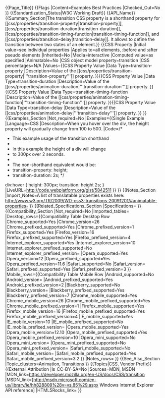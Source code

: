 {{Page_Title}}
{{Flags
|Content=Examples Best Practices
|Checked_Out=No
}}
{{Standardization_Status|W3C Working Draft}}
{{API_Name}}
{{Summary_Section|The transition CSS property is a shorthand property for [[css/properties/transition-property|transition-property]], [[css/properties/transition-duration|transition-duration]], [[css/properties/transition-timing-function|transition-timing-function]], and [[css/properties/transition-delay|transition-delay]]. It allows to define the transition between two states of an element.}}
{{CSS Property
|Initial value=see individual properties
|Applies to=all elements, :before and :after pseudo elements
|Inherited=No
|Media=interactive
|Computed value=as specified
|Animatable=No
|CSS object model property=transition
|CSS percentages=N/A
|Values={{CSS Property Value
|Data Type=transition-property
|Description=Value of the [[css/properties/transition-property|'''transition-property''']] property.
}}{{CSS Property Value
|Data Type=transition-duration
|Description=Value of the [[css/properties/animation-duration|'''transition-duration''']] property.
}}{{CSS Property Value
|Data Type=transition-timing-function
|Description=Value of the [[css/properties/animation-timing-function|'''transition-timing-function''']] property.
}}{{CSS Property Value
|Data Type=transition-delay
|Description=Value of the [[css/properties/animation-delay|'''transition-delay''']] property.
}}
}}
{{Examples_Section
|Not_required=No
|Examples={{Single Example
|Language=CSS
|Description=When you hover over the div, the height property will gradually change from 100 to 500.
|Code=/*
 * This example usage of the transition shorthand
 * 
 * In this example the height of a div will change 
 * to 300px over 2 seconds. 
 * 
 * The non-shorthand equivalent would be:
 * transition-property: height;
 * transition-duration: 2s; 
 */

div:hover {
  height: 300px;
  transition: height 2s;
}
|LiveURL=http://code.webplatform.org/gist/5842511
}}
}}
{{Notes_Section
|Import_Notes=A list of translatable properties exists here: http://www.w3.org/TR/2009/WD-css3-transitions-20091201/#animatable-properties-
}}
{{Related_Specifications_Section
|Specifications=
}}
{{Compatibility_Section
|Not_required=No
|Imported_tables=
|Desktop_rows={{Compatibility Table Desktop Row
|Chrome_supported=Yes
|Chrome_version=26
|Chrome_prefixed_supported=Yes
|Chrome_prefixed_version=1
|Firefox_supported=Yes
|Firefox_version=16
|Firefox_prefixed_supported=Yes
|Firefox_prefixed_version=4
|Internet_explorer_supported=Yes
|Internet_explorer_version=10
|Internet_explorer_prefixed_supported=No
|Internet_explorer_prefixed_version=
|Opera_supported=Yes
|Opera_version=12
|Opera_prefixed_supported=Yes
|Opera_prefixed_version=11.6
|Safari_supported=No
|Safari_version=
|Safari_prefixed_supported=Yes
|Safari_prefixed_version=3
}}
|Mobile_rows={{Compatibility Table Mobile Row
|Android_supported=No
|Android_version=
|Android_prefixed_supported=Yes
|Android_prefixed_version=2
|Blackberry_supported=No
|Blackberry_version=
|Blackberry_prefixed_supported=Yes
|Blackberry_prefixed_version=7
|Chrome_mobile_supported=Yes
|Chrome_mobile_version=26
|Chrome_mobile_prefixed_supported=Yes
|Chrome_mobile_prefixed_version=1
|Firefox_mobile_supported=Yes
|Firefox_mobile_version=16
|Firefox_mobile_prefixed_supported=Yes
|Firefox_mobile_prefixed_version=4
|IE_mobile_supported=Yes
|IE_mobile_version=10
|IE_mobile_prefixed_supported=No
|IE_mobile_prefixed_version=
|Opera_mobile_supported=Yes
|Opera_mobile_version=12.10
|Opera_mobile_prefixed_supported=Yes
|Opera_mobile_prefixed_version=10
|Opera_mini_supported=No
|Opera_mini_version=
|Opera_mini_prefixed_supported=No
|Opera_mini_prefixed_version=
|Safari_mobile_supported=No
|Safari_mobile_version=
|Safari_mobile_prefixed_supported=Yes
|Safari_mobile_prefixed_version=3.2
}}
|Notes_rows=
}}
{{See_Also_Section
|Topic_clusters=Animation, Transitions
}}
{{Topics|CSS, Vendor Prefix}}
{{External_Attribution
|Is_CC-BY-SA=No
|Sources=MDN, MSDN
|MDN_link=https://developer.mozilla.org/en-US/docs/CSS/transition
|MSDN_link=[http://msdn.microsoft.com/en-us/library/ie/hh828809%28v=vs.85%29.aspx Windows Internet Explorer API reference]
|HTML5Rocks_link=
}}